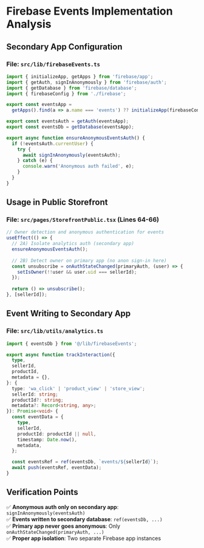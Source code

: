 # Firebase Events Implementation Analysis

## Secondary App Configuration

### File: `src/lib/firebaseEvents.ts`
```typescript
import { initializeApp, getApps } from 'firebase/app';
import { getAuth, signInAnonymously } from 'firebase/auth';
import { getDatabase } from 'firebase/database';
import { firebaseConfig } from './firebase';

export const eventsApp =
  getApps().find(a => a.name === 'events') ?? initializeApp(firebaseConfig, 'events');

export const eventsAuth = getAuth(eventsApp);
export const eventsDb = getDatabase(eventsApp);

export async function ensureAnonymousEventsAuth() {
  if (!eventsAuth.currentUser) {
    try { 
      await signInAnonymously(eventsAuth); 
    } catch (e) { 
      console.warn('Anonymous auth failed', e); 
    }
  }
}
```

## Usage in Public Storefront

### File: `src/pages/StorefrontPublic.tsx` (Lines 64-66)
```typescript
// Owner detection and anonymous authentication for events
useEffect(() => {
  // 2A) Isolate analytics auth (secondary app)
  ensureAnonymousEventsAuth();
  
  // 2B) Detect owner on primary app (no anon sign-in here)
  const unsubscribe = onAuthStateChanged(primaryAuth, (user) => {
    setIsOwner(!!user && user.uid === sellerId);
  });
  
  return () => unsubscribe();
}, [sellerId]);
```

## Event Writing to Secondary App

### File: `src/lib/utils/analytics.ts`
```typescript
import { eventsDb } from '@/lib/firebaseEvents';

export async function trackInteraction({
  type,
  sellerId,
  productId,
  metadata = {},
}: {
  type: 'wa_click' | 'product_view' | 'store_view';
  sellerId: string;
  productId?: string;
  metadata?: Record<string, any>;
}): Promise<void> {
  const eventData = {
    type,
    sellerId,
    productId: productId || null,
    timestamp: Date.now(),
    metadata,
  };

  const eventsRef = ref(eventsDb, `events/${sellerId}`);
  await push(eventsRef, eventData);
}
```

## Verification Points

✅ **Anonymous auth only on secondary app**: `signInAnonymously(eventsAuth)`  
✅ **Events written to secondary database**: `ref(eventsDb, ...)`  
✅ **Primary app never goes anonymous**: Only `onAuthStateChanged(primaryAuth, ...)`  
✅ **Proper app isolation**: Two separate Firebase app instances